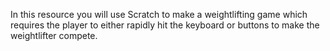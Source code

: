 In this resource you will use Scratch to make a weightlifting game which requires the player to either rapidly hit the keyboard or buttons to make the weightlifter compete.
